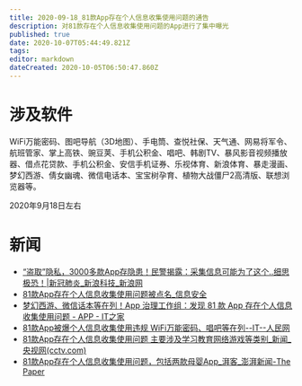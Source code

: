 ```yaml
---
title: 2020-09-18_81款App存在个人信息收集使用问题的通告
description: 对81款存在个人信息收集使用问题的App进行了集中曝光
published: true
date: 2020-10-07T05:44:49.821Z
tags: 
editor: markdown
dateCreated: 2020-10-05T06:50:47.860Z
---
```


# 涉及软件

WiFi万能密码、图吧导航（3D地图）、手电筒、查悦社保、天气通、网易将军令、航班管家、掌上高铁、豌豆荚、手机公积金、唱吧、韩剧TV、暴风影音视频播放器、借点花贷款、手机公积金、安信手机证券、乐视体育、新浪体育、暴走漫画、梦幻西游、倩女幽魂、微信电话本、宝宝树孕育、植物大战僵尸2高清版、联想浏览器等。

2020年9月18日左右

# 新闻

+ [“盗取”隐私，3000多款App存隐患！民警揭露：采集信息可能为了这个..细思极恐！|新冠肺炎_新浪科技_新浪网](https://web.archive.org/web/20201005052738/https://tech.sina.com.cn/roll/2020-09-20/doc-iivhuipp5464204.shtml)
+ [81款App存在个人信息收集使用问题被点名_信息安全](https://web.archive.org/web/20201005053620/https://www.sohu.com/a/419844139_162758)
+ [梦幻西游、微信话本等在列！App 治理工作组：发现 81 款 App 存在个人信息收集使用问题 - APP - IT之家](https://archive.is/P4fTP "https://web.archive.org/save/https://www.ithome.com/0/509/506.htm")
+ [81款App被爆个人信息收集使用违规 WiFi万能密码、唱吧等在列--IT--人民网](https://web.archive.org/web/20200922134352/http://it.people.com.cn/n1/2020/0918/c1009-31867178.html)
+ [81款App存在个人信息收集使用问题 主要涉及学习教育网络游戏等类别_新闻_央视网(cctv.com)](https://web.archive.org/web/20201003042012/https://m.news.cctv.com/2020/09/23/ARTINytAGGVOlGy1lFbViQCy200923.shtml)
+ [81款App存在个人信息收集使用问题，包括两款母婴App_湃客_澎湃新闻-The Paper](https://web.archive.org/web/20201005053807/https://www.thepaper.cn/newsDetail_forward_9240284)
